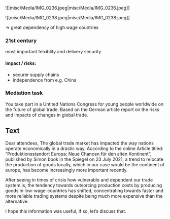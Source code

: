 ![[misc/Media/IMG_0236.jpeg|misc/Media/IMG_0236.jpeg]]

![[misc/Media/IMG_0238.jpeg|misc/Media/IMG_0238.jpeg]]

→ great dependency of high wage countries 
###  21st century 
most important felxiblity and delivery security 

#### impact / risks: 
- securer supply chains 
- independence from e.g. China 

### Mediation task 
You take part in a Untited Nations Congress for young people worldwide on the future of global trade. Based on the German article report on the risks and impacts of changes in global trade.

## Text 

Dear attendees, 
The global trade market has impacted the way nations operate economically in a drastic way. According to the online Article titled: “Produktionsstandort Europa: Neue Chancen für den alten Kontinent”, published by Simon book in the Spiegel on 23 July 2021,  a trend to relocate the production of goods locally, which in our case would be the continent of europe, has become increasingly more important recently.

After seeing in times of crisis how vulnerable and dependent our trade system is, the tendency towards outsorcing production costs by producing goods in low-wage-countries has shifted, concentrating towards faster and  more reliable trading systems despite being much more expensive than the alternative. 

I hope this information was useful, if so, let’s discuss that. 
